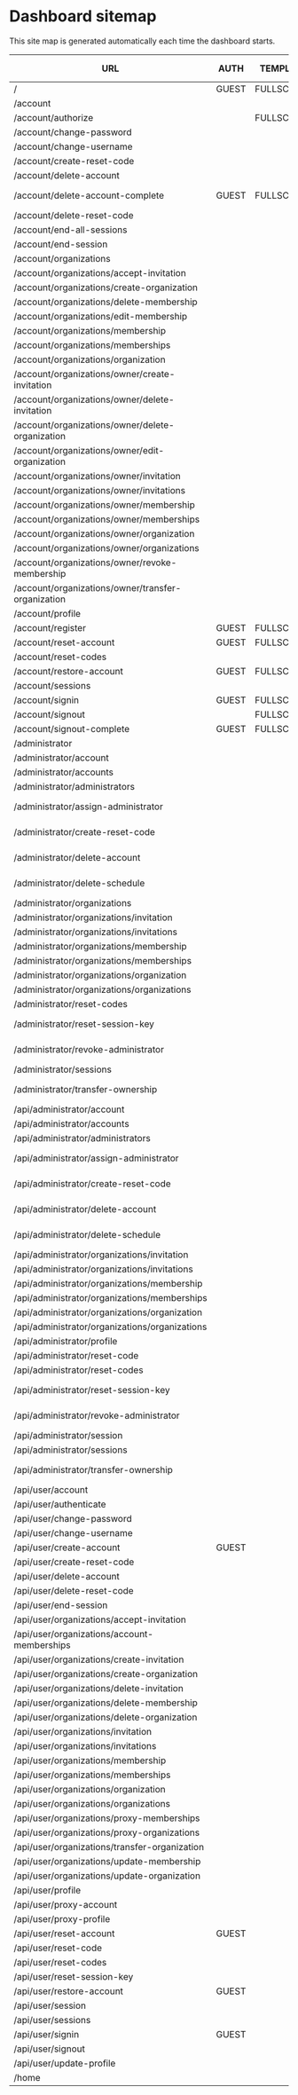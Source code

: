 # Dashboard sitemap
This site map is generated automatically each time the dashboard starts.

| URL | AUTH | TEMPLATE | HTTP REQUESTS | NODEJS | HTML |
|-----|------|----------|---------------|--------|------|
|/|GUEST |FULLSCREEN  |               ||/node_modules/@userappstore/dashboard/src/www/index.html|
|/account|      |            |               ||/node_modules/@userappstore/dashboard/src/www/account/index.html|
|/account/authorize|      |FULLSCREEN  |GET POST       |/node_modules/@userappstore/dashboard/src/www/account/authorize.js|/node_modules/@userappstore/dashboard/src/www/account/authorize.html|
|/account/change-password|      |            |GET POST       |/node_modules/@userappstore/dashboard/src/www/account/change-password.js|/node_modules/@userappstore/dashboard/src/www/account/change-password.html|
|/account/change-username|      |            |GET POST       |/node_modules/@userappstore/dashboard/src/www/account/change-username.js|/node_modules/@userappstore/dashboard/src/www/account/change-username.html|
|/account/create-reset-code|      |            |GET POST       |/node_modules/@userappstore/dashboard/src/www/account/create-reset-code.js|/node_modules/@userappstore/dashboard/src/www/account/create-reset-code.html|
|/account/delete-account|      |            |GET POST       |/node_modules/@userappstore/dashboard/src/www/account/delete-account.js|/node_modules/@userappstore/dashboard/src/www/account/delete-account.html|
|/account/delete-account-complete|GUEST |FULLSCREEN  |GET            |/node_modules/@userappstore/dashboard/src/www/account/delete-account-complete.js|/node_modules/@userappstore/dashboard/src/www/account/delete-account-complete.html|
|/account/delete-reset-code|      |            |GET POST       |/node_modules/@userappstore/dashboard/src/www/account/delete-reset-code.js|/node_modules/@userappstore/dashboard/src/www/account/delete-reset-code.html|
|/account/end-all-sessions|      |            |GET POST       |/node_modules/@userappstore/dashboard/src/www/account/end-all-sessions.js|/node_modules/@userappstore/dashboard/src/www/account/end-all-sessions.html|
|/account/end-session|      |            |GET POST       |/node_modules/@userappstore/dashboard/src/www/account/end-session.js|/node_modules/@userappstore/dashboard/src/www/account/end-session.html|
|/account/organizations|      |            |GET            |/src/www/account/organizations/index.js|/src/www/account/organizations/index.html|
|/account/organizations/accept-invitation|      |            |GET POST       |/src/www/account/organizations/accept-invitation.js|/src/www/account/organizations/accept-invitation.html|
|/account/organizations/create-organization|      |            |GET POST       |/src/www/account/organizations/create-organization.js|/src/www/account/organizations/create-organization.html|
|/account/organizations/delete-membership|      |            |GET POST       |/src/www/account/organizations/delete-membership.js|/src/www/account/organizations/delete-membership.html|
|/account/organizations/edit-membership|      |            |GET POST       |/src/www/account/organizations/edit-membership.js|/src/www/account/organizations/edit-membership.html|
|/account/organizations/membership|      |            |GET            |/src/www/account/organizations/membership.js|/src/www/account/organizations/membership.html|
|/account/organizations/memberships|      |            |GET            |/src/www/account/organizations/memberships.js|/src/www/account/organizations/memberships.html|
|/account/organizations/organization|      |            |GET            |/src/www/account/organizations/organization.js|/src/www/account/organizations/organization.html|
|/account/organizations/owner/create-invitation|      |            |GET POST       |/src/www/account/organizations/owner/create-invitation.js|/src/www/account/organizations/owner/create-invitation.html|
|/account/organizations/owner/delete-invitation|      |            |GET POST       |/src/www/account/organizations/owner/delete-invitation.js|/src/www/account/organizations/owner/delete-invitation.html|
|/account/organizations/owner/delete-organization|      |            |GET POST       |/src/www/account/organizations/owner/delete-organization.js|/src/www/account/organizations/owner/delete-organization.html|
|/account/organizations/owner/edit-organization|      |            |GET POST       |/src/www/account/organizations/owner/edit-organization.js|/src/www/account/organizations/owner/edit-organization.html|
|/account/organizations/owner/invitation|      |            |GET            |/src/www/account/organizations/owner/invitation.js|/src/www/account/organizations/owner/invitation.html|
|/account/organizations/owner/invitations|      |            |GET            |/src/www/account/organizations/owner/invitations.js|/src/www/account/organizations/owner/invitations.html|
|/account/organizations/owner/membership|      |            |GET            |/src/www/account/organizations/owner/membership.js|/src/www/account/organizations/owner/membership.html|
|/account/organizations/owner/memberships|      |            |GET            |/src/www/account/organizations/owner/memberships.js|/src/www/account/organizations/owner/memberships.html|
|/account/organizations/owner/organization|      |            |GET            |/src/www/account/organizations/owner/organization.js|/src/www/account/organizations/owner/organization.html|
|/account/organizations/owner/organizations|      |            |GET            |/src/www/account/organizations/owner/organizations.js|/src/www/account/organizations/owner/organizations.html|
|/account/organizations/owner/revoke-membership|      |            |GET POST       |/src/www/account/organizations/owner/revoke-membership.js|/src/www/account/organizations/owner/revoke-membership.html|
|/account/organizations/owner/transfer-organization|      |            |GET POST       |/src/www/account/organizations/owner/transfer-organization.js|/src/www/account/organizations/owner/transfer-organization.html|
|/account/profile|      |            |GET POST       |/node_modules/@userappstore/dashboard/src/www/account/profile.js|/node_modules/@userappstore/dashboard/src/www/account/profile.html|
|/account/register|GUEST |FULLSCREEN  |GET POST       |/node_modules/@userappstore/dashboard/src/www/account/register.js|/node_modules/@userappstore/dashboard/src/www/account/register.html|
|/account/reset-account|GUEST |FULLSCREEN  |GET POST       |/node_modules/@userappstore/dashboard/src/www/account/reset-account.js|/node_modules/@userappstore/dashboard/src/www/account/reset-account.html|
|/account/reset-codes|      |            |GET            |/node_modules/@userappstore/dashboard/src/www/account/reset-codes.js|/node_modules/@userappstore/dashboard/src/www/account/reset-codes.html|
|/account/restore-account|GUEST |FULLSCREEN  |GET POST       |/node_modules/@userappstore/dashboard/src/www/account/restore-account.js|/node_modules/@userappstore/dashboard/src/www/account/restore-account.html|
|/account/sessions|      |            |GET            |/node_modules/@userappstore/dashboard/src/www/account/sessions.js|/node_modules/@userappstore/dashboard/src/www/account/sessions.html|
|/account/signin|GUEST |FULLSCREEN  |GET POST       |/node_modules/@userappstore/dashboard/src/www/account/signin.js|/node_modules/@userappstore/dashboard/src/www/account/signin.html|
|/account/signout|      |FULLSCREEN  |GET            |/node_modules/@userappstore/dashboard/src/www/account/signout.js|/node_modules/@userappstore/dashboard/src/www/account/signout.html|
|/account/signout-complete|GUEST |FULLSCREEN  |               ||/node_modules/@userappstore/dashboard/src/www/account/signout-complete.html|
|/administrator|      |            |               ||/node_modules/@userappstore/dashboard/src/www/administrator/index.html|
|/administrator/account|      |            |GET            |/node_modules/@userappstore/dashboard/src/www/administrator/account.js|/node_modules/@userappstore/dashboard/src/www/administrator/account.html|
|/administrator/accounts|      |            |GET            |/node_modules/@userappstore/dashboard/src/www/administrator/accounts.js|/node_modules/@userappstore/dashboard/src/www/administrator/accounts.html|
|/administrator/administrators|      |            |GET            |/node_modules/@userappstore/dashboard/src/www/administrator/administrators.js|/node_modules/@userappstore/dashboard/src/www/administrator/administrators.html|
|/administrator/assign-administrator|      |            |GET POST       |/node_modules/@userappstore/dashboard/src/www/administrator/assign-administrator.js|/node_modules/@userappstore/dashboard/src/www/administrator/assign-administrator.html|
|/administrator/create-reset-code|      |            |GET POST       |/node_modules/@userappstore/dashboard/src/www/administrator/create-reset-code.js|/node_modules/@userappstore/dashboard/src/www/administrator/create-reset-code.html|
|/administrator/delete-account|      |            |GET POST       |/node_modules/@userappstore/dashboard/src/www/administrator/delete-account.js|/node_modules/@userappstore/dashboard/src/www/administrator/delete-account.html|
|/administrator/delete-schedule|      |            |GET            |/node_modules/@userappstore/dashboard/src/www/administrator/delete-schedule.js|/node_modules/@userappstore/dashboard/src/www/administrator/delete-schedule.html|
|/administrator/organizations|      |            |GET            |/src/www/administrator/organizations/index.js|/src/www/administrator/organizations/index.html|
|/administrator/organizations/invitation|      |            |GET            |/src/www/administrator/organizations/invitation.js|/src/www/administrator/organizations/invitation.html|
|/administrator/organizations/invitations|      |            |GET            |/src/www/administrator/organizations/invitations.js|/src/www/administrator/organizations/invitations.html|
|/administrator/organizations/membership|      |            |GET            |/src/www/administrator/organizations/membership.js|/src/www/administrator/organizations/membership.html|
|/administrator/organizations/memberships|      |            |GET            |/src/www/administrator/organizations/memberships.js|/src/www/administrator/organizations/memberships.html|
|/administrator/organizations/organization|      |            |GET            |/src/www/administrator/organizations/organization.js|/src/www/administrator/organizations/organization.html|
|/administrator/organizations/organizations|      |            |GET            |/src/www/administrator/organizations/organizations.js|/src/www/administrator/organizations/organizations.html|
|/administrator/reset-codes|      |            |GET            |/node_modules/@userappstore/dashboard/src/www/administrator/reset-codes.js|/node_modules/@userappstore/dashboard/src/www/administrator/reset-codes.html|
|/administrator/reset-session-key|      |            |GET POST       |/node_modules/@userappstore/dashboard/src/www/administrator/reset-session-key.js|/node_modules/@userappstore/dashboard/src/www/administrator/reset-session-key.html|
|/administrator/revoke-administrator|      |            |GET POST       |/node_modules/@userappstore/dashboard/src/www/administrator/revoke-administrator.js|/node_modules/@userappstore/dashboard/src/www/administrator/revoke-administrator.html|
|/administrator/sessions|      |            |GET            |/node_modules/@userappstore/dashboard/src/www/administrator/sessions.js|/node_modules/@userappstore/dashboard/src/www/administrator/sessions.html|
|/administrator/transfer-ownership|      |            |GET POST       |/node_modules/@userappstore/dashboard/src/www/administrator/transfer-ownership.js|/node_modules/@userappstore/dashboard/src/www/administrator/transfer-ownership.html|
|/api/administrator/account|      |            |GET            |/node_modules/@userappstore/dashboard/src/www/api/administrator/account.js||
|/api/administrator/accounts|      |            |GET            |/node_modules/@userappstore/dashboard/src/www/api/administrator/accounts.js||
|/api/administrator/administrators|      |            |GET            |/node_modules/@userappstore/dashboard/src/www/api/administrator/administrators.js||
|/api/administrator/assign-administrator|      |            |PATCH          |/node_modules/@userappstore/dashboard/src/www/api/administrator/assign-administrator.js||
|/api/administrator/create-reset-code|      |            |POST           |/node_modules/@userappstore/dashboard/src/www/api/administrator/create-reset-code.js||
|/api/administrator/delete-account|      |            |DELETE         |/node_modules/@userappstore/dashboard/src/www/api/administrator/delete-account.js||
|/api/administrator/delete-schedule|      |            |GET            |/node_modules/@userappstore/dashboard/src/www/api/administrator/delete-schedule.js||
|/api/administrator/organizations/invitation|      |            |GET            |/src/www/api/administrator/organizations/invitation.js||
|/api/administrator/organizations/invitations|      |            |GET            |/src/www/api/administrator/organizations/invitations.js||
|/api/administrator/organizations/membership|      |            |GET            |/src/www/api/administrator/organizations/membership.js||
|/api/administrator/organizations/memberships|      |            |GET            |/src/www/api/administrator/organizations/memberships.js||
|/api/administrator/organizations/organization|      |            |GET            |/src/www/api/administrator/organizations/organization.js||
|/api/administrator/organizations/organizations|      |            |GET            |/src/www/api/administrator/organizations/organizations.js||
|/api/administrator/profile|      |            |GET            |/node_modules/@userappstore/dashboard/src/www/api/administrator/profile.js||
|/api/administrator/reset-code|      |            |GET            |/node_modules/@userappstore/dashboard/src/www/api/administrator/reset-code.js||
|/api/administrator/reset-codes|      |            |GET            |/node_modules/@userappstore/dashboard/src/www/api/administrator/reset-codes.js||
|/api/administrator/reset-session-key|      |            |PATCH          |/node_modules/@userappstore/dashboard/src/www/api/administrator/reset-session-key.js||
|/api/administrator/revoke-administrator|      |            |DELETE         |/node_modules/@userappstore/dashboard/src/www/api/administrator/revoke-administrator.js||
|/api/administrator/session|      |            |GET            |/node_modules/@userappstore/dashboard/src/www/api/administrator/session.js||
|/api/administrator/sessions|      |            |GET            |/node_modules/@userappstore/dashboard/src/www/api/administrator/sessions.js||
|/api/administrator/transfer-ownership|      |            |PATCH          |/node_modules/@userappstore/dashboard/src/www/api/administrator/transfer-ownership.js||
|/api/user/account|      |            |GET            |/node_modules/@userappstore/dashboard/src/www/api/user/account.js||
|/api/user/authenticate|      |            |POST           |/node_modules/@userappstore/dashboard/src/www/api/user/authenticate.js||
|/api/user/change-password|      |            |PATCH          |/node_modules/@userappstore/dashboard/src/www/api/user/change-password.js||
|/api/user/change-username|      |            |PATCH          |/node_modules/@userappstore/dashboard/src/www/api/user/change-username.js||
|/api/user/create-account|GUEST |            |POST           |/node_modules/@userappstore/dashboard/src/www/api/user/create-account.js||
|/api/user/create-reset-code|      |            |POST           |/node_modules/@userappstore/dashboard/src/www/api/user/create-reset-code.js||
|/api/user/delete-account|      |            |DELETE         |/node_modules/@userappstore/dashboard/src/www/api/user/delete-account.js||
|/api/user/delete-reset-code|      |            |DELETE         |/node_modules/@userappstore/dashboard/src/www/api/user/delete-reset-code.js||
|/api/user/end-session|      |            |PATCH          |/node_modules/@userappstore/dashboard/src/www/api/user/end-session.js||
|/api/user/organizations/accept-invitation|      |            |PATCH          |/src/www/api/user/organizations/accept-invitation.js||
|/api/user/organizations/account-memberships|      |            |GET            |/src/www/api/user/organizations/account-memberships.js||
|/api/user/organizations/create-invitation|      |            |POST           |/src/www/api/user/organizations/create-invitation.js||
|/api/user/organizations/create-organization|      |            |POST           |/src/www/api/user/organizations/create-organization.js||
|/api/user/organizations/delete-invitation|      |            |DELETE         |/src/www/api/user/organizations/delete-invitation.js||
|/api/user/organizations/delete-membership|      |            |DELETE         |/src/www/api/user/organizations/delete-membership.js||
|/api/user/organizations/delete-organization|      |            |DELETE         |/src/www/api/user/organizations/delete-organization.js||
|/api/user/organizations/invitation|      |            |GET            |/src/www/api/user/organizations/invitation.js||
|/api/user/organizations/invitations|      |            |GET            |/src/www/api/user/organizations/invitations.js||
|/api/user/organizations/membership|      |            |GET            |/src/www/api/user/organizations/membership.js||
|/api/user/organizations/memberships|      |            |GET            |/src/www/api/user/organizations/memberships.js||
|/api/user/organizations/organization|      |            |GET            |/src/www/api/user/organizations/organization.js||
|/api/user/organizations/organizations|      |            |GET            |/src/www/api/user/organizations/organizations.js||
|/api/user/organizations/proxy-memberships|      |            |GET            |/src/www/api/user/organizations/proxy-memberships.js||
|/api/user/organizations/proxy-organizations|      |            |GET            |/src/www/api/user/organizations/proxy-organizations.js||
|/api/user/organizations/transfer-organization|      |            |PATCH          |/src/www/api/user/organizations/transfer-organization.js||
|/api/user/organizations/update-membership|      |            |PATCH          |/src/www/api/user/organizations/update-membership.js||
|/api/user/organizations/update-organization|      |            |PATCH          |/src/www/api/user/organizations/update-organization.js||
|/api/user/profile|      |            |GET            |/node_modules/@userappstore/dashboard/src/www/api/user/profile.js||
|/api/user/proxy-account|      |            |GET            |/node_modules/@userappstore/dashboard/src/www/api/user/proxy-account.js||
|/api/user/proxy-profile|      |            |GET            |/node_modules/@userappstore/dashboard/src/www/api/user/proxy-profile.js||
|/api/user/reset-account|GUEST |            |PATCH          |/node_modules/@userappstore/dashboard/src/www/api/user/reset-account.js||
|/api/user/reset-code|      |            |GET            |/node_modules/@userappstore/dashboard/src/www/api/user/reset-code.js||
|/api/user/reset-codes|      |            |GET            |/node_modules/@userappstore/dashboard/src/www/api/user/reset-codes.js||
|/api/user/reset-session-key|      |            |PATCH          |/node_modules/@userappstore/dashboard/src/www/api/user/reset-session-key.js||
|/api/user/restore-account|GUEST |            |PATCH          |/node_modules/@userappstore/dashboard/src/www/api/user/restore-account.js||
|/api/user/session|      |            |GET            |/node_modules/@userappstore/dashboard/src/www/api/user/session.js||
|/api/user/sessions|      |            |GET            |/node_modules/@userappstore/dashboard/src/www/api/user/sessions.js||
|/api/user/signin|GUEST |            |POST           |/node_modules/@userappstore/dashboard/src/www/api/user/signin.js||
|/api/user/signout|      |            |GET            |/node_modules/@userappstore/dashboard/src/www/api/user/signout.js||
|/api/user/update-profile|      |            |PATCH          |/node_modules/@userappstore/dashboard/src/www/api/user/update-profile.js||
|/home|      |            |               ||/node_modules/@userappstore/dashboard/src/www/home.html|